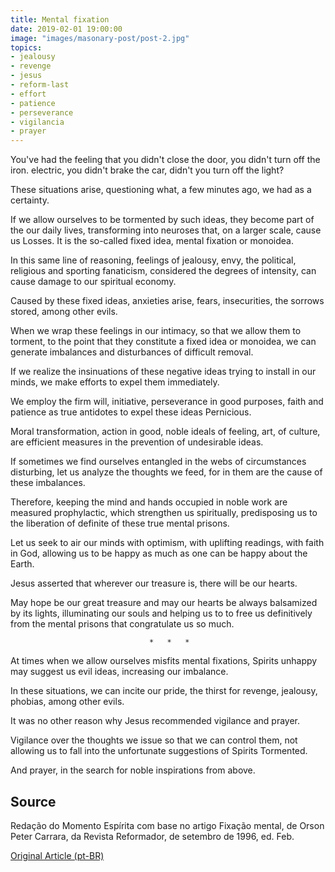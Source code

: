 ```yaml
---
title: Mental fixation
date: 2019-02-01 19:00:00
image: "images/masonary-post/post-2.jpg"
topics: 
- jealousy
- revenge
- jesus
- reform-last
- effort
- patience
- perseverance
- vigilancia
- prayer
---
```



You've had the feeling that you didn't close the door, you didn't turn off the iron.
electric, you didn't brake the car, didn't you turn off the light?

These situations arise, questioning what, a few minutes ago, we had as
a certainty.

If we allow ourselves to be tormented by such ideas, they become part of the
our daily lives, transforming into neuroses that, on a larger scale, cause us
Losses. It is the so-called fixed idea, mental fixation or monoidea.

In this same line of reasoning, feelings of jealousy, envy, the
political, religious and sporting fanaticism, considered the degrees of
intensity, can cause damage to our spiritual economy.

Caused by these fixed ideas, anxieties arise, fears,
insecurities, the sorrows stored, among other evils.

When we wrap these feelings in our intimacy, so that we
allow them to torment, to the point that they constitute a fixed idea or
monoidea, we can generate imbalances and disturbances of difficult removal.

If we realize the insinuations of these negative ideas trying to install in
our minds, we make efforts to expel them immediately.

We employ the firm will, initiative, perseverance in good purposes,
faith and patience as true antidotes to expel these ideas
Pernicious.

Moral transformation, action in good, noble ideals of feeling, art,
of culture, are efficient measures in the prevention of undesirable ideas.

If sometimes we find ourselves entangled in the webs of circumstances
disturbing, let us analyze the thoughts we feed, for in them
are the cause of these imbalances.

Therefore, keeping the mind and hands occupied in noble work are measured
prophylactic, which strengthen us spiritually, predisposing us to the liberation of
definite of these true mental prisons.

Let us seek to air our minds with optimism, with uplifting readings, with faith
in God, allowing us to be happy as much as one can be happy about the
Earth.

Jesus asserted that wherever our treasure is, there will be our hearts.

May hope be our great treasure and may our hearts be
always balsamized by its lights, illuminating our souls and helping us to
to free us definitively from the mental prisons that congratulate us so much.

                                   *   *   *

At times when we allow ourselves misfits mental fixations, Spirits
unhappy may suggest us evil ideas, increasing our imbalance.

In these situations, we can incite our pride, the thirst for revenge, jealousy,
phobias, among other evils.

It was no other reason why Jesus recommended vigilance and prayer.

Vigilance over the thoughts we issue so that we can
control them, not allowing us to fall into the unfortunate suggestions of Spirits
Tormented.

And prayer, in the search for noble inspirations from above.


## Source
Redação do Momento Espírita com base no artigo Fixação mental, de Orson Peter
Carrara, da Revista Reformador, de setembro de 1996, ed. Feb.



[Original Article (pt-BR)](http://momento.com.br/pt/ler_texto.php?id=1571)
